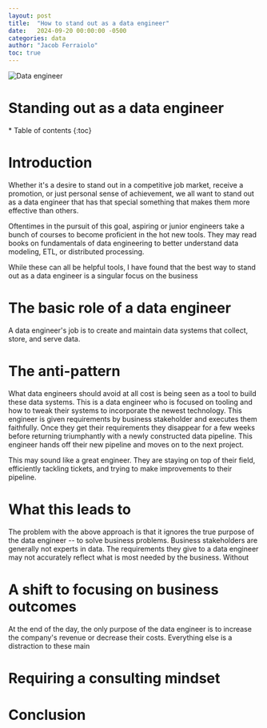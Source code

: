 ```yaml
---
layout: post
title:  "How to stand out as a data engineer"
date:   2024-09-20 00:00:00 -0500
categories: data
author: "Jacob Ferraiolo"
toc: true
---
```

![Data engineer](/assets/data_engineer.png)
<h1> Standing out as a data engineer </h1>
* Table of contents
{:toc}

# Introduction

Whether it's a desire to stand out in a competitive job market, receive
a promotion, or just personal sense of achievement, we all want to stand 
out as a data engineer that has that special something that makes them
more effective than others.

Oftentimes in the pursuit of this goal, aspiring or junior engineers
take a bunch of courses to become proficient in the hot new tools. They
may read books on fundamentals of data engineering to better understand
data modeling, ETL, or distributed processing. 

While these can all be helpful tools, I have found that the best way
to stand out as a data engineer is a singular focus on the business

# The basic role of a data engineer

A data engineer's job is to create and maintain data systems that collect,
store, and serve data. 

# The anti-pattern

What data engineers should avoid at all cost is being seen as a tool
to build these data systems. This is a data engineer who is focused on 
tooling and how to tweak their systems to incorporate the newest 
technology. This engineer is given requirements by business stakeholder
and executes them faithfully. Once they get their requirements they 
disappear for a few weeks before returning triumphantly with a newly
constructed data pipeline. This engineer hands off their new 
pipeline and moves on to the next project.

This may sound like a great engineer. They are staying on top of
their field, efficiently tackling tickets, and trying to make
improvements to their pipeline.

# What this leads to 

The problem with the above approach is that it ignores the true
purpose of the data engineer -- to solve business problems. Business
stakeholders are generally not experts in data. The requirements they
give to a data engineer may not accurately reflect what is most needed
by the business. Without 

# A shift to focusing on business outcomes

At the end of the day, the only purpose of the data engineer is to 
increase the company's revenue or decrease their costs. Everything
else is a distraction to these main

# Requiring a consulting mindset

# Conclusion